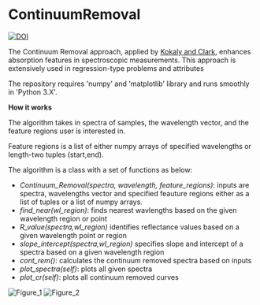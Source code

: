 # ContinuumRemoval
[![DOI](https://zenodo.org/badge/180401442.svg)](https://zenodo.org/badge/latestdoi/180401442)

The Continuum Removal approach, applied by [Kokaly and Clark](https://www.sciencedirect.com/science/article/pii/S0034425798000844), enhances absorption features in spectroscopic measurements. This approach is extensively used in regression-type problems and attributes 

The repository requires 'numpy' and 'matplotlib' library and runs smoothly in 'Python 3.X'.

**How it works**

The algorithm takes in spectra of samples, the wavelength vector, and the feature regions user is interested in. 

Feature regions is a list of either numpy arrays of specified wavelengths or length-two tuples (start,end).

The algorithm is a class with a set of functions as below:

- _Continuum_Removal(spectra, wavelength, feature_regions)_: inputs are spectra, wavelengths vector and specified feauture regions either as a list of tuples or a list of numpy arrays.
- _find_near(wl_region)_: finds nearest wavlengths based on the given wavelength region or point
- _R_value(spectra,wl_region)_ identifies reflectance values based on a given wavelength point or region
- _slope_intercept(spectra,wl_region)_ specifies slope and intercept of a spectra based on a given wavelength region
- _cont_rem()_: calculates the continuum removed spectra based on inputs
- _plot_spectra(self)_: plots all given spectra
- _plot_cr(self)_: plots all continuum removed curves


![Figure_1](https://user-images.githubusercontent.com/35879739/55817654-fa3d7e00-5ac2-11e9-8ea7-ad92065d12d5.png)
![Figure_2](https://user-images.githubusercontent.com/35879739/55817655-fa3d7e00-5ac2-11e9-9b79-bbfacdf825ae.png)
